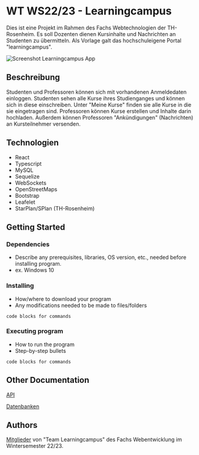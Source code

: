 # WT WS22/23 - Learningcampus

Dies ist eine Projekt im Rahmen des Fachs Webtechnologien der TH-Rosenheim. Es soll Dozenten dienen Kursinhalte und Nachrichten an Studenten zu übermitteln. Als Vorlage galt das hochschuleigene Portal "learningcampus". 


![Screenshot Learningcampus App](https://inf-git.fh-rosenheim.de/studschrni8967/wt-team-learning-campus/-/blob/main/documents/screenshot_learningcampus.png)


## Beschreibung

Studenten und Professoren können sich mit vorhandenen Anmeldedaten einloggen. Studenten sehen alle Kurse ihres Studienganges und können sich in diese einschreiben. Unter "Meine Kurse" finden sie alle Kurse in die sie eingetragen sind. Professoren können Kurse erstellen und Inhalte darin hochladen. Außerdem können Professoren "Ankündigungen" (Nachrichten) an Kursteilnehmer versenden.

## Technologien

* React
* Typescript
* MySQL
* Sequelize
* WebSockets
* OpenStreetMaps
* Bootstrap
* Leafelet
* StarPlan/SPlan (TH-Rosenheim)

## Getting Started

### Dependencies

* Describe any prerequisites, libraries, OS version, etc., needed before installing program.
* ex. Windows 10

### Installing

* How/where to download your program
* Any modifications needed to be made to files/folders
```
code blocks for commands
```

### Executing program

* How to run the program
* Step-by-step bullets
```
code blocks for commands
```

## Other Documentation
[API](https://inf-git.fh-rosenheim.de/studschrni8967/wt-team-learning-campus/-/blob/main/backend/learning_routes/documentation/openapi.yaml)

[Datenbanken](https://inf-git.fh-rosenheim.de/studschrni8967/wt-team-learning-campus/-/blob/main/documents/database%20uml%20diagramm/prototypes/UML_4.jpeg)



## Authors

[Mitglieder](https://inf-git.fh-rosenheim.de/studschrni8967/wt-team-learning-campus/-/wikis/Team) von "Team Learningcampus" des Fachs Webentwicklung im Wintersemester 22/23.
